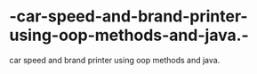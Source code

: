 # -car-speed-and-brand-printer-using-oop-methods-and-java.-
 car speed and brand printer using oop methods and java. 

